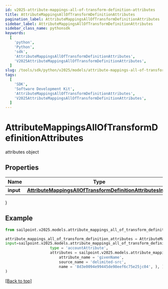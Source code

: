 ```yaml
---
id: v2025-attribute-mappings-all-of-transform-definition-attributes
title: AttributeMappingsAllOfTransformDefinitionAttributes
pagination_label: AttributeMappingsAllOfTransformDefinitionAttributes
sidebar_label: AttributeMappingsAllOfTransformDefinitionAttributes
sidebar_class_name: pythonsdk
keywords:
  [
    'python',
    'Python',
    'sdk',
    'AttributeMappingsAllOfTransformDefinitionAttributes',
    'V2025AttributeMappingsAllOfTransformDefinitionAttributes',
  ]
slug: /tools/sdk/python/v2025/models/attribute-mappings-all-of-transform-definition-attributes
tags:
  [
    'SDK',
    'Software Development Kit',
    'AttributeMappingsAllOfTransformDefinitionAttributes',
    'V2025AttributeMappingsAllOfTransformDefinitionAttributes',
  ]
---
```


# AttributeMappingsAllOfTransformDefinitionAttributes

attributes object

## Properties

| Name | Type | Description | Notes |
| --- | --- | --- | --- |
| **input** | [**AttributeMappingsAllOfTransformDefinitionAttributesInput**](attribute-mappings-all-of-transform-definition-attributes-input) |  | [optional] |

}

## Example

```python
from sailpoint.v2025.models.attribute_mappings_all_of_transform_definition_attributes import AttributeMappingsAllOfTransformDefinitionAttributes

attribute_mappings_all_of_transform_definition_attributes = AttributeMappingsAllOfTransformDefinitionAttributes(
input=sailpoint.v2025.models.attribute_mappings_all_of_transform_definition_attributes_input.AttributeMappings_allOf_transformDefinition_attributes_input(
                    type = 'accountAttribute',
                    attributes = sailpoint.v2025.models.attribute_mappings_all_of_transform_definition_attributes_input_attributes.AttributeMappings_allOf_transformDefinition_attributes_input_attributes(
                        attribute_name = 'givenName',
                        source_name = 'delimited-src',
                        name = '8d3e0094e99445de98eef6c75e25jc04', ), )
)

```

[[Back to top]](#)
